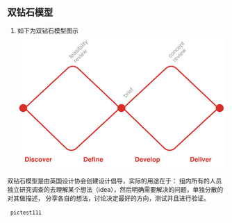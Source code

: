 ## 双钻石模型
1. 如下为双钻石模型图示
![avatar](https://github.com/luoluoying/blog/blob/master/%E7%94%A8%E6%88%B7%E4%BD%93%E9%AA%8C/image/double_diamond.jpg)

双钻石模型是由英国设计协会创建设计倡导，实际的用途在于：
组内所有的人员独立研究调查的去理解某个想法（idea），然后明确需要解决的问题，单独分散的对其做描述，
分享各自的想法，讨论决定最好的方向，测试并且进行验证。

``` pictest111```